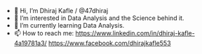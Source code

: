 - 👋 Hi, I’m Dhiraj Kafle / @47dhiraj
- 👀 I’m interested in Data Analysis and the Science behind it.
- 🌱 I’m currently learning Data Analysis.
- 📫 How to reach me: https://www.linkedin.com/in/dhiraj-kafle-4a19781a3/  https://www.facebook.com/dhirajkafle553

<!---
47dhiraj/47dhiraj is a ✨ special ✨ repository because its `README.md` (this file) appears on your GitHub profile.
You can click the Preview link to take a look at your changes.
--->
